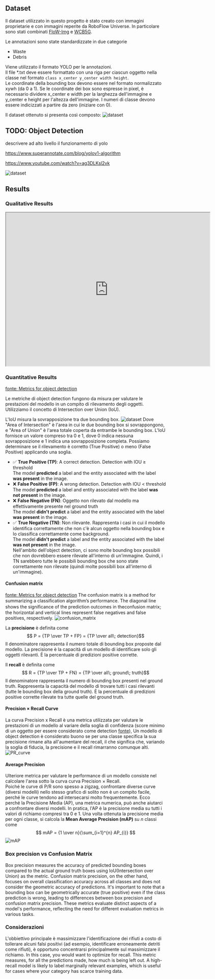 ## Dataset
Il dataset utilizzato in questo progetto è stato creato con immagini proprietarie e con immagini reperite da RoboFlow Universe.
In particolare sono stati combinati [FloW-Img](https://orca-tech.cn/en/datasets/FloW/FloW-Img) e [WCB5G](https://universe.roboflow.com/ipsa-4wlge/wcb5g/dataset/17).

Le annotazioni sono state standardizzate in due categorie
- Waste
- Debris

Viene utilizzato il formato YOLO per le annotazioni.\
Il file *.txt deve essere formattato con una riga per ciascun oggetto nella classe nel formato `class x_center y_center width height`.\
Le coordinate della bounding box devono essere nel formato normalizzato xywh (da 0 a 1). Se le coordinate dei box sono espresse in pixel, è necessario dividere x_center e width per la larghezza dell'immagine e y_center e height per l'altezza dell'immagine. I numeri di classe devono essere indicizzati a partire da zero (iniziare con 0).

Il dataset ottenuto si presenta così composto:
![dataset](assets/labels.jpg)

## TODO: Object Detection
descrivere ad alto livello il funzionamento di yolo

https://www.superannotate.com/blog/yolov1-algorithm

https://www.youtube.com/watch?v=ag3DLKsl2vk

![dataset](assets/yolo.jpg)

## Results
### Qualitative Results
<iframe src="https://drive.google.com/file/d/10ekzZcGs1jR9ETdi9BnN0Q_v4XKn8T6O/preview" width="640" height="480" allow="autoplay"></iframe>

### Quantitative Results
[fonte: Metrics for object detection](https://github.com/rafaelpadilla/Object-Detection-Metrics)

Le metriche di object detection fungono da misura per valutare le prestazioni del modello in un compito di rilevamento degli oggetti. Utilizziamo il concetto di Intersection over Union (IoU).

L'IoU misura la sovrapposizione tra due bounding box.
![dataset](assets/iou.jpeg)
Dove "Area of Intersection" è l'area in cui le due bounding box si sovrappongono, e "Area of Union" è l'area totale coperta da entrambe le bounding box. L'IoU fornisce un valore compreso tra 0 e 1, dove 0 indica nessuna sovrapposizione e 1 indica una sovrapposizione completa.
Possiamo determinare se il rilevamento è corretto (True Positive) o meno (False Positive) applicando una soglia.
- ✅ **True Positive (TP)**: A correct detection. Detection with IOU ≥ threshold\
The model __predicted__ a label and the entity associated with the
label __was present__ in the image.
- ❌ **False Positive (FP)**: A wrong detection. Detection with IOU < threshold\
The model __predicted__ a label and entity associated with the label
__was not present__ in the image.
- ❌ **False Negative (FN)**: Oggetto non rilevato dal modello ma effettivamente presente nel ground truth\
The model __didn't predict__ a label and the entity associated with the label __was present__ in the image.
- ✅ **True Negative (TN)**: Non rilevante.
Rappresenta i casi in cui il modello identifica correttamente che non c'è alcun oggetto nella bounding box e lo classifica correttamente come background.\
The model __didn't predict__ a label and the entity associated with the label __was not present__ in the image.\
Nell'ambito dell'object detection, ci sono molte bounding box possibili che non dovrebbero essere rilevate all'interno di un'immagine. Quindi, i TN sarebbero tutte le possibili bounding box che sono state correttamente non rilevate (quindi molte possibili box all'interno di un'immagine).

#### Confusion matrix
[fonte: Metrics for object detection](https://www.researchgate.net/publication/369488541_YOLO-Based_Light-Weight_Deep_Learning_Models_for_Insect_Detection_System_with_Field_Adaption#pf13)
The confusion matrix is a method for summarizing a classiﬁcation algorithm’s performance. The diagonal line shows the signiﬁcance of the prediction outcomes in theconfusion matrix; the horizontal and vertical lines represent false negatives and false positives, respectively.
![confusion_matrix](assets/confusion_matrix.png)

La **precisione** è definita come
$$ P = {TP \over TP + FP} = {TP \over all\; detection}$$
Il denominatore rappresenta il numero totale di bounding box proposte dal modello.
La precisione è la capacità di un modello di identificare solo gli oggetti rilevanti. È la percentuale di predizioni positive corrette.

Il **recall** è definita come
$$ R = {TP \over TP + FN} = {TP \over all\; ground\; truth}$$
Il denominatore rappresenta il numero di bounding box presenti nel ground truth.
Rappresenta la capacità del modello di trovare tutti i casi rilevanti (tutte le bounding box della ground truth). È la percentuale di predizioni positive corrette rilevate tra tutte quelle del ground truth.

#### Precision × Recall Curve
La curva Precision x Recall è una metrica utilizzata per valutare le prestazioni di un modello al variare della soglia di confidenza (score minimo di un oggetto per essere considerato come detection [fonte](https://pub.towardsai.net/understanding-hyper-parameter-tuning-of-yolos-82aec5f6e7b3)),
Un modello di object detection è considerato buono se per una classe specifica la sua precisione rimane alta all'aumentare del recall, il che significa che, variando la soglia di fiducia, la precisione e il recall rimarranno comunque alti.
![PR_curve](assets/PR_curve.png)

#### Average Precision
Ulteriore metrica per valutare le performance di un modello consiste nel calcolare l'area sotto la curva curva Precision × Recall.\
Poiché le curve di P/R sono spesso  a zigzag, confrontare diverse curve (diversi modelli) nello stesso grafico di solito non è un compito facile, perché le curve tendono ad intersecarsi molto frequentemente. Ecco perché la Precisione Media (AP), una metrica numerica, può anche aiutarci a confrontare diversi modelli. In pratica, l'AP è la precisione media su tutti i valori di richiamo compresi tra 0 e 1.
Una volta ottenuta la precisione media per ogni classe, si calcola la **Mean Average Precision (mAP)** su $n$ classi come $$ mAP = {1 \over n}{\sum_{i=1}^{n} AP_{i}} $$
![mAP](assets/results.png)

### Box precision vs Confusion Matrix
 Box precision measures the accuracy of predicted bounding boxes compared to the actual ground truth boxes using IoU(Intersection over Union) as the metric. 
Confusion matrix precision, on the other hand, focuses on overall classification accuracy across all classes and does not consider the geometric accuracy of predictions. It's important to note that a bounding box can be geometrically accurate (true positive) even if the class prediction is wrong, leading to differences between box precision and confusion matrix precision. These metrics evaluate distinct aspects of a model's performance, reflecting the need for different evaluation metrics in various tasks.


### Considerazioni
L'obbiettivo principale è massimizzare l'identificazione dei rifiuti a costo di tollerare alcuni falsi positivi (ad esempio, identificare erroneamente detriti come rifiuti),
è opportuno concentrarsi principalmente sul massimizzare il richiamo.
In this case, you would want to optimize for recall. This metric measures, for all the predictions made, how much is being left out. A high-recall model is likely to label marginally relevant examples, which is useful for cases where your category has scarce training data.